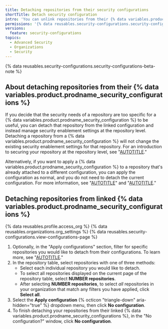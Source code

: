 ```yaml
---
title: Detaching repositories from their security configurations
shortTitle: Detach security configuration
intro: 'You can unlink repositories from their {% data variables.product.prodname_security_configurations %} and instead manage their security enablement settings at the repository level.'
permissions: '{% data reusables.security-configurations.security-configurations-permissions %}'
versions:
  feature: security-configurations
topics:
  - Advanced Security
  - Organizations
  - Security
---
```


{% data reusables.security-configurations.security-configurations-beta-note %}

## About detaching repositories from their {% data variables.product.prodname_security_configurations %}

If you decide that the security needs of a repository are too specific for a {% data variables.product.prodname_security_configuration %} to be useful, you can detach that repository from the linked configuration and instead manage security enablement settings at the repository level. Detaching a repository from a {% data variables.product.prodname_security_configuration %} will not change the existing security enablement settings for that repository. For an introduction to securing your repository at the repository level, see "[AUTOTITLE](/code-security/getting-started/securing-your-repository)."

Alternatively, if you want to apply a {% data variables.product.prodname_security_configuration %} to a repository that's already attached to a different configuration, you can apply the configuration as normal, and you do not need to detach the current configuration. For more information, see "[AUTOTITLE](/code-security/securing-your-organization/enabling-security-features-in-your-organization/applying-the-github-recommended-security-configuration-in-your-organization)" and "[AUTOTITLE](/code-security/securing-your-organization/meeting-your-specific-security-needs-with-custom-security-configurations/applying-a-custom-security-configuration)."

## Detaching repositories from linked {% data variables.product.prodname_security_configurations %}

{% data reusables.profile.access_org %}
{% data reusables.organizations.org_settings %}
{% data reusables.security-configurations.view-configurations-page %}
1. Optionally, in the "Apply configurations" section, filter for specific repositories you would like to detach from their configurations. To learn more, see "[AUTOTITLE](/code-security/securing-your-organization/managing-the-security-of-your-organization/filtering-repositories-in-your-organization-using-the-repository-table)."
1. In the repository table, select repositories with one of three methods:
    - Select each individual repository you would like to detach.
    - To select all repositories displayed on the current page of the repository table, select **NUMBER repositories**.
    - After selecting **NUMBER repositories**, to select _all_ repositories in your organization that match any filters you have applied, click **Select all**.
1. Select the **Apply configuration** {% octicon "triangle-down" aria-hidden="true" %} dropdown menu, then click **No configuration**.
1. To finish detaching your repositories from their linked {% data variables.product.prodname_security_configurations %}, in the "No configuration?" window, click **No configuration**.
